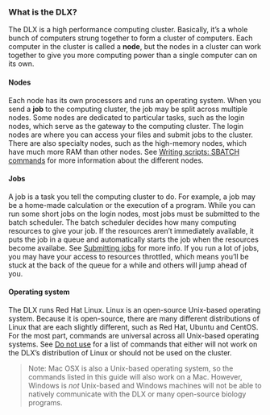 ### What is the DLX?

The DLX is a high performance computing cluster. Basically, it’s a whole bunch of computers strung together to form a cluster of computers. Each computer in the cluster is called a **node**, but the nodes in a cluster can work together to give you more computing power than a single computer can on its own.

#### Nodes

Each node has its own processors and runs an operating system. When you send a **job** to the computing cluster, the job may be split across multiple nodes. Some nodes are dedicated to particular tasks, such as the login nodes, which serve as the gateway to the computing cluster. The login nodes are where you can access your files and submit jobs to the cluster. There are also specialty nodes, such as the high-memory nodes, which have much more RAM than other nodes. See [Writing scripts: SBATCH commands](#) for more information about the different nodes.

#### Jobs

A job is a task you tell the computing cluster to do. For example, a job may be a home-made calculation or the execution of a program. While you can run some short jobs on the login nodes, most jobs must be submitted to the batch scheduler. The batch scheduler decides how many computing resources to give your job. If the resources aren’t immediately available, it puts the job in a queue and automatically starts the job when the resources become availabe. See [Submitting jobs](#) for more info. If you run a lot of jobs, you may have your access to resources throttled, which means you’ll be stuck at the back of the queue for a while and others will jump ahead of you.

#### Operating system

The DLX runs Red Hat Linux. Linux is an open-source Unix-based operating system. Because it is open-source, there are many different distributions of Linux that are each slightly different, such as Red Hat, Ubuntu and CentOS. For the most part, commands are universal across all Unix-based operating systems. See [Do not use](#) for a list of commands that either will not work on the DLX’s distribution of Linux or should not be used on the cluster.

> Note: Mac OSX is also a Unix-based operating system, so the commands listed in this guide will also work on a Mac. However, Windows is *not* Unix-based and Windows machines will not be able to natively communicate with the DLX or many open-source biology programs.





